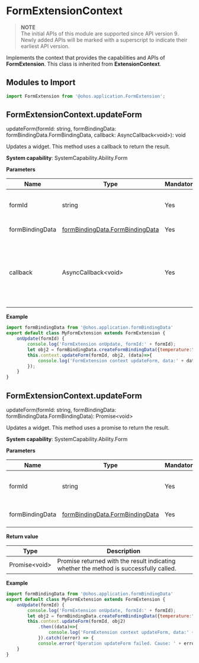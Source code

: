 # FormExtensionContext

> **NOTE**<br/>
> The initial APIs of this module are supported since API version 9. Newly added APIs will be marked with a superscript to indicate their earliest API version.

Implements the context that provides the capabilities and APIs of **FormExtension**. This class is inherited from **ExtensionContext**.

## Modules to Import

```js
import FormExtension from '@ohos.application.FormExtension';
```

## FormExtensionContext.updateForm

updateForm(formId: string, formBindingData: formBindingData.FormBindingData, callback: AsyncCallback\<void>): void

Updates a widget. This method uses a callback to return the result.

**System capability**: SystemCapability.Ability.Form

**Parameters**

  | Name         | Type                                                        | Mandatory| Description                                  |
  | --------------- | ------------------------------------------------------------ | ---- | -------------------------------------- |
  | formId          | string                                                       | Yes  | ID of the widget that requests to be updated.                    |
  | formBindingData | [formBindingData.FormBindingData](js-apis-formbindingdata.md#formbindingdata) | Yes  | New data of the widget.                        |
  | callback        | AsyncCallback\<void>                                         | Yes  | Callback used to return the result indicating whether the method is successfully called.|

**Example**

  ```js
  import formBindingData from '@ohos.application.formBindingData'
  export default class MyFormExtension extends FormExtension {
      onUpdate(formId) {
          console.log('FormExtension onUpdate, formId:' + formId);
          let obj2 = formBindingData.createFormBindingData({temperature:"22c", time:"22:00"});
          this.context.updateForm(formId, obj2, (data)=>{
              console.log('FormExtension context updateForm, data:' + data);
          });
      }
  }


  ```

## FormExtensionContext.updateForm

updateForm(formId: string, formBindingData: formBindingData.FormBindingData): Promise\<void>

Updates a widget. This method uses a promise to return the result.

**System capability**: SystemCapability.Ability.Form

**Parameters**

  | Name         | Type                                                        | Mandatory| Description              |
  | --------------- | ------------------------------------------------------------ | ---- | ------------------ |
  | formId          | string                                                       | Yes  | ID of the widget that requests to be updated.|
  | formBindingData | [formBindingData.FormBindingData](js-apis-formbindingdata.md#formbindingdata) | Yes  | New data of the widget.    |

**Return value**

  | Type          | Description                             |
  | -------------- | --------------------------------- |
  | Promise\<void> | Promise returned with the result indicating whether the method is successfully called.|

**Example**

  ```js
  import formBindingData from '@ohos.application.formBindingData'
  export default class MyFormExtension extends FormExtension {
      onUpdate(formId) {
          console.log('FormExtension onUpdate, formId:' + formId);
          let obj2 = formBindingData.createFormBindingData({temperature:"22c", time:"22:00"});
          this.context.updateForm(formId, obj2)
              .then((data)=>{
                  console.log('FormExtension context updateForm, data:' + data);
              }).catch((error) => {
              console.error('Operation updateForm failed. Cause: ' + error);});
      }
  }

  ```
